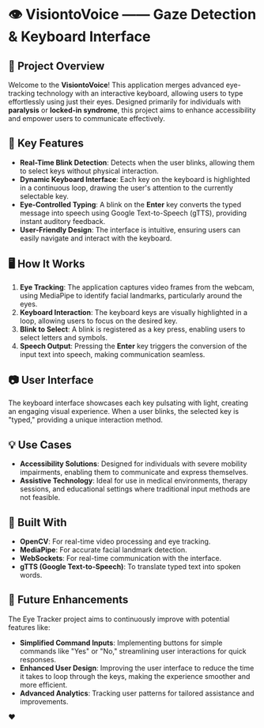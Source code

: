 # 👁️ VisiontoVoice —— Gaze Detection & Keyboard Interface

## 🌟 Project Overview
Welcome to the **VisiontoVoice**! This application merges advanced eye-tracking technology with an interactive keyboard, allowing users to type effortlessly using just their eyes. Designed primarily for individuals with **paralysis** or **locked-in syndrome**, this project aims to enhance accessibility and empower users to communicate effectively.

## 🎯 Key Features
- **Real-Time Blink Detection**: Detects when the user blinks, allowing them to select keys without physical interaction.
- **Dynamic Keyboard Interface**: Each key on the keyboard is highlighted in a continuous loop, drawing the user's attention to the currently selectable key.
- **Eye-Controlled Typing**: A blink on the **Enter** key converts the typed message into speech using Google Text-to-Speech (gTTS), providing instant auditory feedback.
- **User-Friendly Design**: The interface is intuitive, ensuring users can easily navigate and interact with the keyboard.

## 🖥️ How It Works
1. **Eye Tracking**: The application captures video frames from the webcam, using MediaPipe to identify facial landmarks, particularly around the eyes.
2. **Keyboard Interaction**: The keyboard keys are visually highlighted in a loop, allowing users to focus on the desired key.
3. **Blink to Select**: A blink is registered as a key press, enabling users to select letters and symbols.
4. **Speech Output**: Pressing the **Enter** key triggers the conversion of the input text into speech, making communication seamless.

## 📷 User Interface
The keyboard interface showcases each key pulsating with light, creating an engaging visual experience. When a user blinks, the selected key is "typed," providing a unique interaction method.

## 💡 Use Cases
- **Accessibility Solutions**: Designed for individuals with severe mobility impairments, enabling them to communicate and express themselves.
- **Assistive Technology**: Ideal for use in medical environments, therapy sessions, and educational settings where traditional input methods are not feasible.

## 🔧 Built With
- **OpenCV**: For real-time video processing and eye tracking.
- **MediaPipe**: For accurate facial landmark detection.
- **WebSockets**: For real-time communication with the interface.
- **gTTS (Google Text-to-Speech)**: To translate typed text into spoken words.

## 🚀 Future Enhancements
The Eye Tracker project aims to continuously improve with potential features like:
- **Simplified Command Inputs**: Implementing buttons for simple commands like "Yes" or "No," streamlining user interactions for quick responses.
- **Enhanced User Design**: Improving the user interface to reduce the time it takes to loop through the keys, making the experience smoother and more efficient.
- **Advanced Analytics**: Tracking user patterns for tailored assistance and improvements.

❤️
